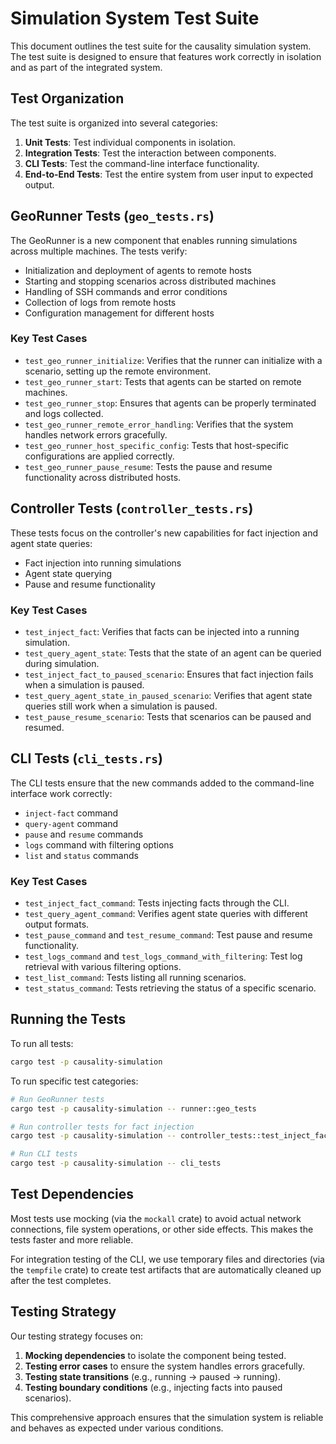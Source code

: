 # Simulation System Test Suite

This document outlines the test suite for the causality simulation system. The test suite is designed to ensure that features work correctly in isolation and as part of the integrated system.

## Test Organization

The test suite is organized into several categories:

1. **Unit Tests**: Test individual components in isolation.
2. **Integration Tests**: Test the interaction between components.
3. **CLI Tests**: Test the command-line interface functionality.
4. **End-to-End Tests**: Test the entire system from user input to expected output.

## GeoRunner Tests (`geo_tests.rs`)

The GeoRunner is a new component that enables running simulations across multiple machines. The tests verify:

- Initialization and deployment of agents to remote hosts
- Starting and stopping scenarios across distributed machines
- Handling of SSH commands and error conditions
- Collection of logs from remote hosts
- Configuration management for different hosts

### Key Test Cases

- `test_geo_runner_initialize`: Verifies that the runner can initialize with a scenario, setting up the remote environment.
- `test_geo_runner_start`: Tests that agents can be started on remote machines.
- `test_geo_runner_stop`: Ensures that agents can be properly terminated and logs collected.
- `test_geo_runner_remote_error_handling`: Verifies that the system handles network errors gracefully.
- `test_geo_runner_host_specific_config`: Tests that host-specific configurations are applied correctly.
- `test_geo_runner_pause_resume`: Tests the pause and resume functionality across distributed hosts.

## Controller Tests (`controller_tests.rs`)

These tests focus on the controller's new capabilities for fact injection and agent state queries:

- Fact injection into running simulations
- Agent state querying
- Pause and resume functionality

### Key Test Cases

- `test_inject_fact`: Verifies that facts can be injected into a running simulation.
- `test_query_agent_state`: Tests that the state of an agent can be queried during simulation.
- `test_inject_fact_to_paused_scenario`: Ensures that fact injection fails when a simulation is paused.
- `test_query_agent_state_in_paused_scenario`: Verifies that agent state queries still work when a simulation is paused.
- `test_pause_resume_scenario`: Tests that scenarios can be paused and resumed.

## CLI Tests (`cli_tests.rs`)

The CLI tests ensure that the new commands added to the command-line interface work correctly:

- `inject-fact` command
- `query-agent` command
- `pause` and `resume` commands
- `logs` command with filtering options
- `list` and `status` commands

### Key Test Cases

- `test_inject_fact_command`: Tests injecting facts through the CLI.
- `test_query_agent_command`: Verifies agent state queries with different output formats.
- `test_pause_command` and `test_resume_command`: Test pause and resume functionality.
- `test_logs_command` and `test_logs_command_with_filtering`: Test log retrieval with various filtering options.
- `test_list_command`: Tests listing all running scenarios.
- `test_status_command`: Tests retrieving the status of a specific scenario.

## Running the Tests

To run all tests:

```bash
cargo test -p causality-simulation
```

To run specific test categories:

```bash
# Run GeoRunner tests
cargo test -p causality-simulation -- runner::geo_tests

# Run controller tests for fact injection
cargo test -p causality-simulation -- controller_tests::test_inject_fact

# Run CLI tests
cargo test -p causality-simulation -- cli_tests
```

## Test Dependencies

Most tests use mocking (via the `mockall` crate) to avoid actual network connections, file system operations, or other side effects. This makes the tests faster and more reliable.

For integration testing of the CLI, we use temporary files and directories (via the `tempfile` crate) to create test artifacts that are automatically cleaned up after the test completes.

## Testing Strategy

Our testing strategy focuses on:

1. **Mocking dependencies** to isolate the component being tested.
2. **Testing error cases** to ensure the system handles errors gracefully.
3. **Testing state transitions** (e.g., running → paused → running).
4. **Testing boundary conditions** (e.g., injecting facts into paused scenarios).

This comprehensive approach ensures that the simulation system is reliable and behaves as expected under various conditions. 